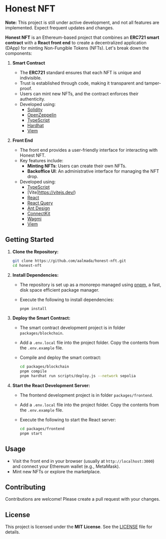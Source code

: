# Honest NFT

**Note:** This project is still under active development, and not all features are implemented. Expect frequent updates and changes.

**Honest NFT** is an Ethereum-based project that combines an **ERC721 smart contract** with a **React front end** to create a decentralized application (DApp) for minting Non-Fungible Tokens (NFTs). Let's break down the components:

1. **Smart Contract**

    - The **ERC721** standard ensures that each NFT is unique and indivisible.
    - Trust is established through code, making it transparent and tamper-proof.
    - Users can mint new NFTs, and the contract enforces their authenticity.
    - Developed using:
        - [Solidity](https://soliditylang.org/)
        - [OpenZeppelin](https://www.openzeppelin.com/contracts)
        - [TypeScript](https://www.typescriptlang.org/)
        - [Hardhat](https://hardhat.org/)
        - [Viem](https://viem.sh/)

2. **Front End**
    - The front end provides a user-friendly interface for interacting with Honest NFT.
    - Key features include:
        - **Minting NFTs**: Users can create their own NFTs.
        - **Backoffice UI**: An administrative interface for managing the NFT drop.
    - Developed using:
        - [TypeScript](https://www.typescriptlang.org/)
        - [Vite]https://vitejs.dev/)
        - [React](https://react.dev/)
        - [React Query](https://tanstack.com/query/v3/)
        - [Ant Design](https://ant.design/)
        - [ConnectKit](https://docs.family.co/connectkit)
        - [Wagmi](https://wagmi.sh/)
        - [Viem](https://viem.sh/)

## Getting Started

1. **Clone the Repository:**

    ```bash
    git clone https://github.com/aalmada/honest-nft.git
    cd honest-nft
    ```

2. **Install Dependencies:**

    - The repository is set up as a monorepo managed using [pnpm](https://pnpm.io/), a fast, disk space efficient package manager.

    - Execute the following to install dependencies:

        ```bash
        pnpm install
        ```

3. **Deploy the Smart Contract:**

    - The smart contract development project is in folder `packages/blockchain`.

    - Add a `.env.local` file into the project folder. Copy the contents from the `.env.example` file.

    - Compile and deploy the smart contract:

        ```bash
        cd packages/blockchain
        pnpm compile
        pnpm hardhat run scripts/deploy.js --network sepolia
        ```

4. **Start the React Development Server:**

    - The frontend development project is in folder `packages/frontend`.

    - Add a `.env.local` file into the project folder. Copy the contents from the `.env.example` file.

    - Execute the following to start the React server:

        ```bash
        cd packages/frontend
        pnpm start
        ```

## Usage

-   Visit the front end in your browser (usually at `http://localhost:3000`) and connect your Ethereum wallet (e.g., MetaMask).
-   Mint new NFTs or explore the marketplace.

## Contributing

Contributions are welcome! Please create a pull request with your changes.

## License

This project is licensed under the **MIT License**. See the [LICENSE](LICENSE) file for details.
